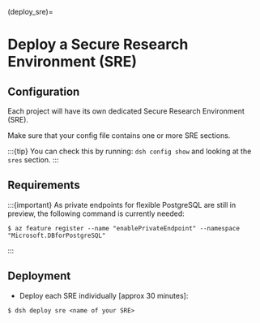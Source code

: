(deploy_sre)=

# Deploy a Secure Research Environment (SRE)

## Configuration

Each project will have its own dedicated Secure Research Environment (SRE).

Make sure that your config file contains one or more SRE sections.

:::{tip}
You can check this by running: `dsh config show` and looking at the `sres` section.
:::

## Requirements

:::{important}
As private endpoints for flexible PostgreSQL are still in preview, the following command is currently needed:

```{code} shell
$ az feature register --name "enablePrivateEndpoint" --namespace "Microsoft.DBforPostgreSQL"
```
:::

## Deployment

- Deploy each SRE individually [approx 30 minutes]:

```{code} shell
$ dsh deploy sre <name of your SRE>
```